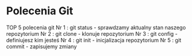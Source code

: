 Polecenia Git
=============

TOP 5 polecenia git
Nr 1 : git status - sprawdzamy aktualny stan naszego repozytorium
Nr 2 : git clone - klonuje repozytorium
Nr 3 : git config - definiujesz kim jesteś
Nr 4 : git init - inicjalizacja repozytorium
Nr 5 : git commit - zapisujemy zmiany

